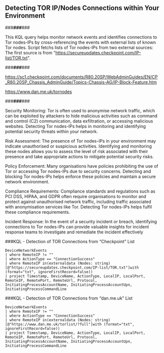 ## Detecting TOR IP/Nodes Connections within Your Environment


###___###___###

This KQL query helps monitor network events and identifies connections to Tor nodes-IPs by cross-referencing the events with external lists of known Tor nodes. Script fetchs lists of Tor nodes-IPs from two external sources:
The first source is from "https://secureupdates.checkpoint.com/IP-list/TOR.txt".

###___###___###

https://sc1.checkpoint.com/documents/R80.20SP/WebAdminGuides/EN/CP_R80.20SP_Chassis_AdminGuide/Topics-Chassis-AG/IP-Block-Feature.htm

https://www.dan.me.uk/tornodes

###___###___###

Security Monitoring: Tor is often used to anonymise network traffic, which can be exploited by attackers to hide malicious activities such as command and control (C2) communication, data exfiltration, or accessing malicious websites. Detecting Tor nodes-IPs helps in monitoring and identifying potential security threats within your network.

Risk Assessment: The presence of Tor nodes-IPs in your environment may indicate unauthorised or suspicious activities. Identifying and monitoring these nodes allows you to assess the level of risk associated with their presence and take appropriate actions to mitigate potential security risks.

Policy Enforcement: Many organisations have policies prohibiting the use of Tor or accessing Tor nodes-IPs due to security concerns. Detecting and blocking Tor nodes-IPs helps enforce these policies and maintain a secure network environment.

Compliance Requirements: Compliance standards and regulations such as PCI DSS, HIPAA, and GDPR often require organisations to monitor and protect against unauthorised network traffic, including traffic associated with anonymisation services like Tor. Detecting Tor nodes-IPs helps fulfil these compliance requirements.

Incident Response: In the event of a security incident or breach, identifying connections to Tor nodes-IPs can provide valuable insights for incident response teams to investigate and remediate the incident effectively

###KQL - Detection of TOR Connections from “Checkpoint” List

```
DeviceNetworkEvents
| where RemoteIP != ""
| where ActionType == "ConnectionSuccess"
| where RemoteIP in(externaldata (Nodes: string)[@"https://secureupdates.checkpoint.com/IP-list/TOR.txt"]with (format="txt", ignoreFirstRecord=false))
| project Timestamp, DeviceName, ActionType, LocalIP, LocalPort, RemoteIP, RemotePort, RemoteUrl, Protocol, InitiatingProcessAccountName, InitiatingProcessAccountUpn, InitiatingProcessCommandLine
```

###KQL - Detection of TOR Connections from “dan.me.uk” List

```
DeviceNetworkEvents
| where RemoteIP != ""
| where ActionType == "ConnectionSuccess"
| where RemoteIP in(externaldata (Nodes: string)[@"https://www.dan.me.uk/torlist/?full"]with (format="txt", ignoreFirstRecord=false))
| project Timestamp, DeviceName, ActionType, LocalIP, LocalPort, RemoteIP, RemotePort, RemoteUrl, Protocol, InitiatingProcessAccountName, InitiatingProcessAccountUpn, InitiatingProcessCommandLine

```

